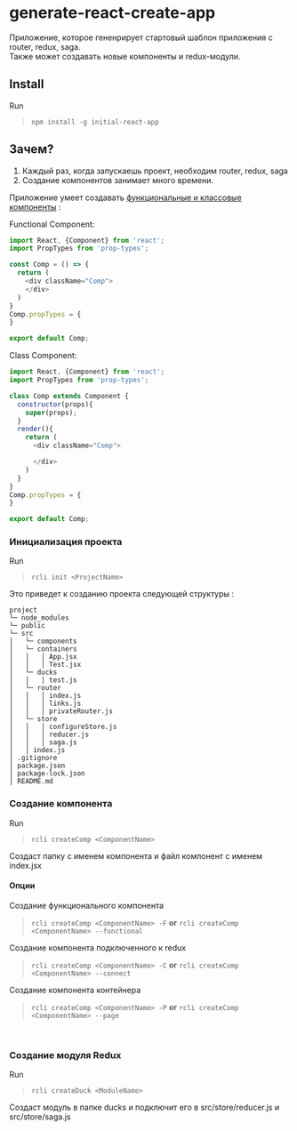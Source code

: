 # generate-react-create-app

Приложение, которое гененрирует стартовый шаблон приложения с router, redux, saga.
<br>
Также может создавать новые компоненты и redux-модули.
<br>
## Install

Run

>```npm install -g initial-react-app```

## Зачем?

1. Каждый раз, когда запускаешь проект, необходим router, redux, saga
2. Создание компонентов занимает много времени.

Приложение умеет создавать [функциональные и классовые компоненты](https://ru.reactjs.org/docs/components-and-props.html#function-and-class-components) :

Functional Component:


```javascript
import React, {Component} from 'react';
import PropTypes from 'prop-types';

const Comp = () => {
  return (
    <div className="Comp">
    </div>
  )
}
Comp.propTypes = {
}

export default Comp;
```

Class Component:

```javascript
import React, {Component} from 'react';
import PropTypes from 'prop-types';

class Comp extends Component {
  constructor(props){
    super(props);
  }
  render(){
    return (
      <div className="Comp">

      </div>
    )
  }
}
Comp.propTypes = {
}

export default Comp;
```

### Инициализация проекта

Run

>```rcli init <ProjectName>```

Это приведет к созданию проекта следующей структуры : <br>
```
project
└─ node_modules
└─ public
└─ src
│   └─ components
│   └─ containers
│   │   │ App.jsx
│   │   │ Test.jsx
│   └─ ducks
│   │   │ test.js
│   └─ router
│   │   │ index.js
│   │   │ links.js
│   │   │ privateRouter.js
│   └─ store
│   │   │ configureStore.js
│   │   │ reducer.js
│   │   │ saga.js
│   │ index.js
│ .gitignore
│ package.json
│ package-lock.json
│ README.md
```
### Создание компонента
Run
>```rcli createComp <ComponentName>```

Создаст папку с именем компонента и файл компонент с именем index.jsx

#### Опции

Создание функционального компонента
>```rcli createComp <ComponentName> -F``` <b>or</b> ```rcli createComp <ComponentName> --functional```

Создание компонента подключенного к redux
>```rcli createComp <ComponentName> -C``` <b>or</b> ```rcli createComp <ComponentName> --connect```

Создание компонента контейнера
>```rcli createComp <ComponentName> -P``` <b>or</b> ```rcli createComp <ComponentName> --page```

<br>

### Создание модуля Redux

Run
>```rcli createDuck <ModuleName>```

Создаст модуль в папке ducks и подключит его в src/store/reducer.js и  src/store/saga.js
